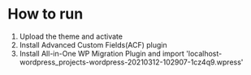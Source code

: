 # How to run

1. Upload the theme and activate
2. Install Advanced Custom Fields(ACF) plugin
3. Install All-in-One WP Migration Plugin and import 'localhost-wordpress_projects-wordpress-20210312-102907-1cz4q9.wpress'
